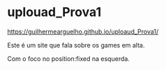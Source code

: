 # uplouad_Prova1
https://guilhermearguelho.github.io/uploaud_Prova1/

Este é um site que fala sobre os games em alta.

Com o foco no position:fixed na esquerda.
